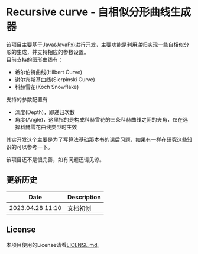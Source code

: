 # Recursive curve - 自相似分形曲线生成器

该项目主要基于Java(JavaFx)进行开发，主要功能是利用递归实现一些自相似分形的生成，并支持相应的参数设置。  
目前支持的图形曲线有： 
* 希尔伯特曲线(Hilbert Curve)
* 谢尔宾斯基曲线(Sierpinski Curve)
* 科赫雪花(Koch Snowflake)

支持的参数配置有 
* 深度(Depth)，即递归次数
* 角度(Angle)，这里指的是构成科赫雪花的三条科赫曲线之间的夹角，仅在选择科赫雪花曲线类型时生效

其实开发这个主要是为了写算法基础那本书的课后习题，如果有一样在研究这些知识的可以参考一下。  

该项目还不是很完善，如有问题还请见谅。

## 更新历史

|     **Date**     | **Description** |
|:----------------:|:----------------|
| 2023.04.28 11:10 | 文档初创            |

## License
本项目使用的License请看[LICENSE.md](LICENSE.md)。